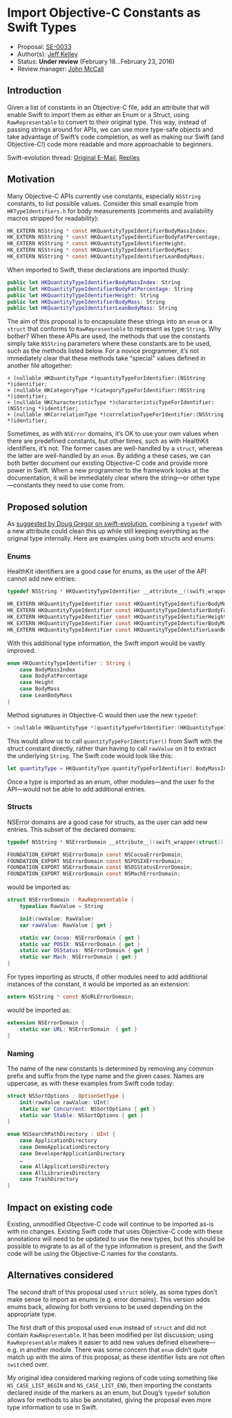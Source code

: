# Import Objective-C Constants as Swift Types

* Proposal: [SE-0033](https://github.com/apple/swift-evolution/blob/master/proposals/0033-import-objc-constants.md)
* Author(s): [Jeff Kelley](https://github.com/SlaunchaMan)
* Status: **Under review** (February 18...February 23, 2016)
* Review manager: [John McCall](https://github.com/rjmccall)

## Introduction

Given a list of constants in an Objective-C file, add an attribute that will enable Swift to import them as either an Enum or a Struct, using `RawRepresentable` to convert to their original type. This way, instead of passing strings around for APIs, we can use more type-safe objects and take advantage of Swift’s code completion, as well as making our Swift (and Objective-C!) code more readable and more approachable to beginners.

Swift-evolution thread: [Original E-Mail](https://lists.swift.org/pipermail/swift-evolution/Week-of-Mon-20160111/006893.html), [Replies](https://lists.swift.org/pipermail/swift-evolution/Week-of-Mon-20160118/006904.html)

## Motivation

Many Objective-C APIs currently use constants, especially `NSString` constants, to list possible values. Consider this small example from `HKTypeIdentifiers.h` for body measurements (comments and availability macros stripped for readability):

```Objective-C
HK_EXTERN NSString * const HKQuantityTypeIdentifierBodyMassIndex;
HK_EXTERN NSString * const HKQuantityTypeIdentifierBodyFatPercentage;
HK_EXTERN NSString * const HKQuantityTypeIdentifierHeight;
HK_EXTERN NSString * const HKQuantityTypeIdentifierBodyMass;
HK_EXTERN NSString * const HKQuantityTypeIdentifierLeanBodyMass;
```

When imported to Swift, these declarations are imported thusly:

```Swift
public let HKQuantityTypeIdentifierBodyMassIndex: String
public let HKQuantityTypeIdentifierBodyFatPercentage: String
public let HKQuantityTypeIdentifierHeight: String
public let HKQuantityTypeIdentifierBodyMass: String
public let HKQuantityTypeIdentifierLeanBodyMass: String
```

The aim of this proposal is to encapsulate these strings into an `enum` or a `struct` that conforms to `RawRepresentable` to represent as type `String`. Why bother? When these APIs are used, the methods that use the constants simply take `NSString` parameters where these constants are to be used, such as the methods listed below. For a novice programmer, it’s not immediately clear that these methods take “special” values defined in another file altogether:

```Obejctive-C
+ (nullable HKQuantityType *)quantityTypeForIdentifier:(NSString *)identifier;
+ (nullable HKCategoryType *)categoryTypeForIdentifier:(NSString *)identifier;
+ (nullable HKCharacteristicType *)characteristicTypeForIdentifier:(NSString *)identifier;
+ (nullable HKCorrelationType *)correlationTypeForIdentifier:(NSString *)identifier;
```

Sometimes, as with `NSError` domains, it’s OK to use your own values when there are predefined constants, but other times, such as with HealthKit identifiers, it’s not. The former cases are well-handled by a `struct`, whereas the latter are well-handled by an `enum`. By adding a these cases, we can both better document our existing Objective-C code and provide more power in Swift. When a new programmer to the framework looks at the documentation, it will be immediately clear where the string—or other type—constants they need to use come from.

## Proposed solution

As [suggested by Doug Gregor on swift-evolution](https://lists.swift.org/pipermail/swift-evolution/Week-of-Mon-20160118/006904.html), combining a `typedef` with a new attribute could clean this up while still keeping everything as the original type internally. Here are examples using both structs and enums:

### Enums

HealthKit identifiers are a good case for enums, as the user of the API cannot add new entries:

```Objective-C
typedef NSString * HKQuantityTypeIdentifier __attribute__((swift_wrapper(enum));

HK_EXTERN HKQuantityTypeIdentifier const HKQuantityTypeIdentifierBodyMassIndex;
HK_EXTERN HKQuantityTypeIdentifier const HKQuantityTypeIdentifierBodyFatPercentage;
HK_EXTERN HKQuantityTypeIdentifier const HKQuantityTypeIdentifierHeight;
HK_EXTERN HKQuantityTypeIdentifier const HKQuantityTypeIdentifierBodyMass;
HK_EXTERN HKQuantityTypeIdentifier const HKQuantityTypeIdentifierLeanBodyMass;
```

With this additional type information, the Swift import would be vastly improved:

```Swift
enum HKQuantityTypeIdentifier : String {
    case BodyMassIndex
    case BodyFatPercentage
    case Height
    case BodyMass
    case LeanBodyMass
}
```

Method signatures in Objective-C would then use the new `typedef`:

```Objective-C
+ (nullable HKQuantityType *)quantityTypeForIdentifier:(HKQuantityTypeIdentifier)identifier;
```

This would allow us to call `quantityTypeForIdentifier()` from Swift with the struct constant directly, rather than having to call `rawValue` on it to extract the underlying `String`. The Swift code would look like this:

```Swift
let quantityType = HKQuantityType.quantityTypeForIdentifier(.BodyMassIndex)
```

Once a type is imported as an enum, other modules—and the user fo the API—would not be able to add additional entries.

### Structs

NSError domains are a good case for structs, as the user can add new entries. This subset of the declared domains:

```Objective-C
typedef NSString * NSErrorDomain __attribute__((swift_wrapper(struct)));

FOUNDATION_EXPORT NSErrorDomain const NSCocoaErrorDomain;
FOUNDATION_EXPORT NSErrorDomain const NSPOSIXErrorDomain;
FOUNDATION_EXPORT NSErrorDomain const NSOSStatusErrorDomain;
FOUNDATION_EXPORT NSErrorDomain const NSMachErrorDomain;
```

would be imported as:

```Swift
struct NSErrorDomain : RawRepresentable {
    typealias RawValue = String

    init(rawValue: RawValue)
    var rawValue: RawValue { get }

    static var Cocoa: NSErrorDomain { get }
    static var POSIX: NSErrorDomain { get }
    static var OSStatus: NSErrorDomain { get }
    static var Mach: NSErrorDomain { get }
}
```

For types importing as structs, if other modules need to add additional instances of the constant, it would be imported as an extension:

```Objective-C
extern NSString * const NSURLErrorDomain;
```

would be imported as:

```Swift
extension NSErrorDomain {
    static var URL: NSErrorDomain  { get }
}
```

### Naming

The name of the new constants is determined by removing any common prefix and suffix from the type name and the given cases. Names are uppercase, as with these examples from Swift code today:

```Swift
struct NSSortOptions : OptionSetType {
    init(rawValue rawValue: UInt)
    static var Concurrent: NSSortOptions { get }
    static var Stable: NSSortOptions { get }
}
```

```Swift
enum NSSearchPathDirectory : UInt {
    case ApplicationDirectory
    case DemoApplicationDirectory
    case DeveloperApplicationDirectory
    …
    case AllApplicationsDirectory
    case AllLibrariesDirectory
    case TrashDirectory
}
```

## Impact on existing code

Existing, unmodified Objective-C code will continue to be imported as-is with no changes. Existing Swift code that uses Objective-C code with these annotations will need to be updated to use the new types, but this should be possible to migrate to as all of the type information is present, and the Swift code will be using the Objective-C names for the constants.

## Alternatives considered

The second draft of this proposal used `struct` solely, as some types don’t make sense to import as enums (e.g. error domains). This version adds enums back, allowing for both versions to be used depending on the appropriate type.

The first draft of this proposal used `enum` instead of `struct` and did not contain `RawRepresentable`. It has been modified per list discussion; using `RawRepresentable` makes it easier to add new values defined elsewhere—e.g. in another module. There was some concern that `enum` didn’t quite match up with the aims of this proposal, as these identifier lists are not often `switch`ed over.

My original idea considered marking regions of code using something like `NS_CASE_LIST_BEGIN` and `NS_CASE_LIST_END`, then importing the constants declared inside of the markers as an enum, but Doug’s `typedef` solution allows for methods to also be annotated, giving the proposal even more type information to use in Swift.
